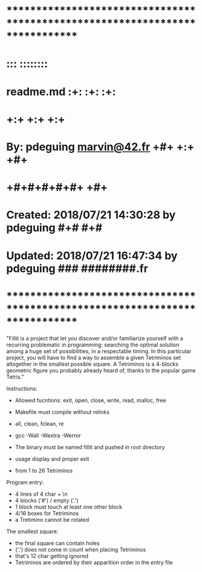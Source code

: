 # **************************************************************************** #
#                                                                              #
#                                                         :::      ::::::::    #
#    readme.md                                          :+:      :+:    :+:    #
#                                                     +:+ +:+         +:+      #
#    By: pdeguing <marvin@42.fr>                    +#+  +:+       +#+         #
#                                                 +#+#+#+#+#+   +#+            #
#    Created: 2018/07/21 14:30:28 by pdeguing          #+#    #+#              #
#    Updated: 2018/07/21 16:47:34 by pdeguing         ###   ########.fr        #
#                                                                              #
# **************************************************************************** #

"Fillit is a project that let you discover and/or familiarize yourself with a recurring
problematic in programming: searching the optimal solution among a huge set of possibilities,
in a respectable timing. In this particular project, you will have to find a way to
assemble a given Tetriminos set altogether in the smallest possible square.
A Tetriminos is a 4-blocks geometric figure you probably already heard of, thanks to
the popular game Tetris."

Instructions:

* Allowed fucntions: exit, open, close, write, read, malloc, free
* Makefile must compile without relinks
* all, clean, fclean, re
* gcc -Wall -Wextra -Werror
* The binary must be named fillit and pushed in root directory

* usage display and proper exit
* from 1 to 26 Tetriminos

Program entry:

* 4 lines of 4 char + \n
* 4 blocks ('#') / empty ('.')
* 1 block must touch at least one other block
* 4/16 boxes for Tetriminos
* a Tretimino cannot be rotated

The smallest square:

* the final square can contain holes
* ('.') does not come in count when placing Tetriminos
* that's 12 char getting ignored
* Tetriminos are ordered by their apparition order in the entry file
